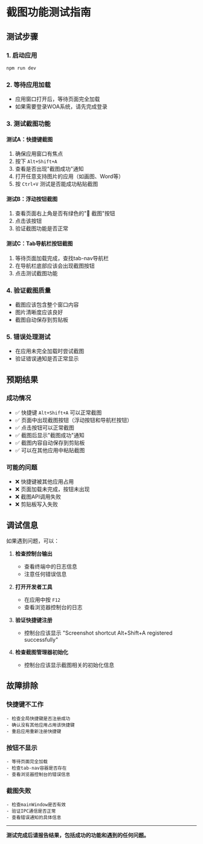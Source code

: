 # 截图功能测试指南

## 测试步骤

### 1. 启动应用
```bash
npm run dev
```

### 2. 等待应用加载
- 应用窗口打开后，等待页面完全加载
- 如果需要登录WOA系统，请先完成登录

### 3. 测试截图功能

#### 测试A：快捷键截图
1. 确保应用窗口有焦点
2. 按下 `Alt+Shift+A`
3. 查看是否出现"截图成功"通知
4. 打开任意支持图片的应用（如画图、Word等）
5. 按 `Ctrl+V` 测试是否能成功粘贴截图

#### 测试B：浮动按钮截图
1. 查看页面右上角是否有绿色的"📸 截图"按钮
2. 点击该按钮
3. 验证截图功能是否正常

#### 测试C：Tab导航栏按钮截图
1. 等待页面加载完成，查找tab-nav导航栏
2. 在导航栏底部应该会出现截图按钮
3. 点击测试截图功能

### 4. 验证截图质量
- 截图应该包含整个窗口内容
- 图片清晰度应该良好
- 截图自动保存到剪贴板

### 5. 错误处理测试
- 在应用未完全加载时尝试截图
- 验证错误通知是否正常显示

## 预期结果

### 成功情况
- ✅ 快捷键 `Alt+Shift+A` 可以正常截图
- ✅ 页面中出现截图按钮（浮动按钮和导航栏按钮）
- ✅ 点击按钮可以正常截图
- ✅ 截图后显示"截图成功"通知
- ✅ 截图内容自动保存到剪贴板
- ✅ 可以在其他应用中粘贴截图

### 可能的问题
- ❌ 快捷键被其他应用占用
- ❌ 页面加载未完成，按钮未出现
- ❌ 截图API调用失败
- ❌ 剪贴板写入失败

## 调试信息

如果遇到问题，可以：

1. **检查控制台输出**
   - 查看终端中的日志信息
   - 注意任何错误信息

2. **打开开发者工具**
   - 在应用中按 `F12`
   - 查看浏览器控制台的日志

3. **验证快捷键注册**
   - 控制台应该显示 "Screenshot shortcut Alt+Shift+A registered successfully"

4. **检查截图管理器初始化**
   - 控制台应该显示截图相关的初始化信息

## 故障排除

### 快捷键不工作
```
- 检查全局快捷键是否注册成功
- 确认没有其他应用占用该快捷键
- 重启应用重新注册快捷键
```

### 按钮不显示
```
- 等待页面完全加载
- 检查tab-nav容器是否存在
- 查看浏览器控制台的错误信息
```

### 截图失败
```
- 检查mainWindow是否有效
- 验证IPC通信是否正常
- 查看错误通知的具体信息
```

---

**测试完成后请报告结果，包括成功的功能和遇到的任何问题。**
